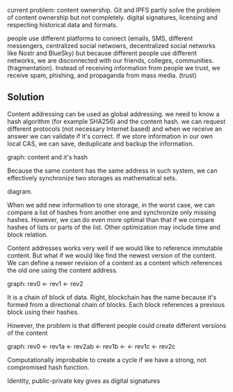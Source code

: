 current problem:
content ownership. Git and IPFS partly solve the problem of content ownership but not completely. digital signatures, licensing and respecting historical data and formats. 

 people use different platforms to connect (emails, SMS, different messengers, centralized social netwowrs, decentralized social networks like Nostr and BlueSky) but because different people use different networks, we are disconnected with our friends, colleges, communities. (fragmentation). Instead of receiving information from people we trust, we receive spam, phishing, and propaganda from mass media. (trust)

## Solution

Content addressing can be used as global addressing. we need to know a hash algorithm (for example SHA256) and the content hash. we can request different protocols (not necessary Internet based) and when we receive an answer we can validate if it's correct. If we store information in our own local CAS, we can save, deduplicate and backup the information.

graph: content and it's hash

Because the same content has the same address in such system, we can effectively synchronize two storages as mathematical sets. 

diagram.

When we add new information to one storage, in the worst case, we can compare a list of hashes from another one and synchronize only missing hashes. However, we can do even more optimal than that if we compare hashes of lists or parts of the list. Other optimization may include time and block relation.

Content addresses works very well if we would like to reference immutable content. But what if we would like find the newest version of the content. We can define a newer revision of a content as a content which references the old one using the content address.

graph: rev0 <- rev1 <- rev2

It is a chain of block of data. Right, blockchain  has the name because it's formed from a directional chain of blocks. Each block references a previous block using their hashes.

However, the problem is that different people could create different versions of the content

graph: rev0 <- rev1a <- rev2ab
            <- rev1b <-
            <- rev1c <- rev2c

Computationally improbable to create a cycle if we have a strong, not compromised hash function.

Identity, public-private key gives as digital signatures

